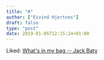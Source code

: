 ```yaml
---
title: "#"
author: ["Eivind Hjertnes"]
draft: false
type: "post"
date: 2019-01-05T12:15:24+01:00
---
```


Liked: [What's in my bag
-- Jack Baty](https://jack.baty.net/2018/whats-in-my-bag/)
